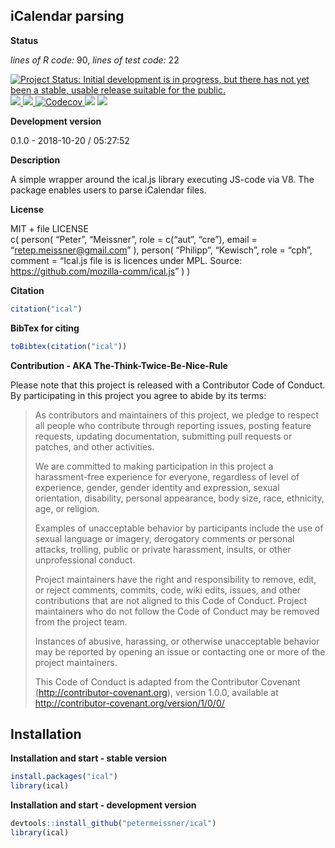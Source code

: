 
<!-- README.md is generated from README.Rmd. Please edit that file -->

## iCalendar parsing

**Status**

*lines of R code:* 90, *lines of test code:* 22

[![Project Status: Initial development is in progress, but there has not
yet been a stable, usable release suitable for the
public.](http://www.repostatus.org/badges/latest/wip.svg)](http://www.repostatus.org/#wip)
<a href="https://travis-ci.org/petermeissner/ical">
<img src="https://api.travis-ci.org/petermeissner/ical.svg?branch=master">
<a/> <a href="https://cran.r-project.org/package=ical">
<img src="http://www.r-pkg.org/badges/version/ical"> </a>
<a href="https://codecov.io/gh/petermeissner/ical">
<img src="https://codecov.io/gh/petermeissner/ical/branch/master/graph/badge.svg" alt="Codecov" />
</a> <img src="http://cranlogs.r-pkg.org/badges/grand-total/ical">
<img src="http://cranlogs.r-pkg.org/badges/ical">

**Development version**

0.1.0 - 2018-10-20 / 05:27:52

**Description**

A simple wrapper around the ical.js library executing JS-code via V8.
The package enables users to parse iCalendar files.

**License**

MIT + file LICENSE <br>c( person( “Peter”, “Meissner”, role = c(“aut”,
“cre”), email = “<retep.meissner@gmail.com>” ), person( “Philipp”,
“Kewisch”, role = “cph”, comment = “Ical.js file is is licences under
MPL. Source: <https://github.com/mozilla-comm/ical.js>” ) )

**Citation**

``` r
citation("ical")
```

**BibTex for citing**

``` r
toBibtex(citation("ical"))
```

**Contribution - AKA The-Think-Twice-Be-Nice-Rule**

Please note that this project is released with a Contributor Code of
Conduct. By participating in this project you agree to abide by its
terms:

> As contributors and maintainers of this project, we pledge to respect
> all people who contribute through reporting issues, posting feature
> requests, updating documentation, submitting pull requests or patches,
> and other activities.
> 
> We are committed to making participation in this project a
> harassment-free experience for everyone, regardless of level of
> experience, gender, gender identity and expression, sexual
> orientation, disability, personal appearance, body size, race,
> ethnicity, age, or religion.
> 
> Examples of unacceptable behavior by participants include the use of
> sexual language or imagery, derogatory comments or personal attacks,
> trolling, public or private harassment, insults, or other
> unprofessional conduct.
> 
> Project maintainers have the right and responsibility to remove, edit,
> or reject comments, commits, code, wiki edits, issues, and other
> contributions that are not aligned to this Code of Conduct. Project
> maintainers who do not follow the Code of Conduct may be removed from
> the project team.
> 
> Instances of abusive, harassing, or otherwise unacceptable behavior
> may be reported by opening an issue or contacting one or more of the
> project maintainers.
> 
> This Code of Conduct is adapted from the Contributor Covenant
> (<http://contributor-covenant.org>), version 1.0.0, available at
> <http://contributor-covenant.org/version/1/0/0/>

## Installation

**Installation and start - stable version**

``` r
install.packages("ical")
library(ical)
```

**Installation and start - development version**

``` r
devtools::install_github("petermeissner/ical")
library(ical)
```
